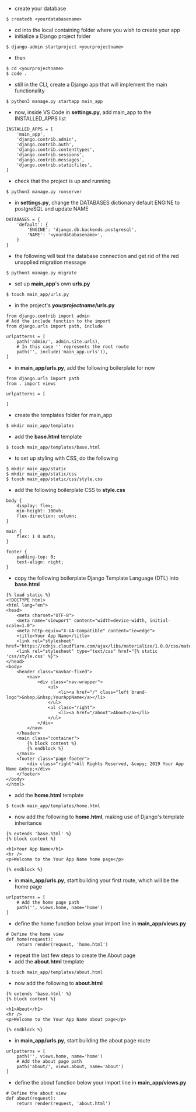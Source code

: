 * create your database
```
$ createdb <yourdatabasename>
```
* cd into the local containing folder where you wish to create your app
* initialize a Django project folder
```
$ django-admin startproject <yourprojectname>
```
* then
```
$ cd <yourprojectname>
$ code .
```
* still in the CLI, create a Django app that will implement the main functionality
```
$ python3 manage.py startapp main_app
```
* now, inside VS Code in **settings.py**, add main_app to the INSTALLED_APPS list
```
INSTALLED_APPS = [
	'main_app',
	'django.contrib.admin',
	'django.contrib.auth',
	'django.contrib.contenttypes',
	'django.contrib.sessions',
	'django.contrib.messages',
	'django.contrib.staticfiles',
]
```
* check that the project is up and running
```
$ python3 manage.py runserver
```
* in **settings.py**, change the DATABASES dictionary default ENGINE to postgreSQL and update NAME
```
DATABASES = {
    'default': {
        'ENGINE': 'django.db.backends.postgresql',
        'NAME': '<yourdatabasename>',
    }
}
```
* the following will test the database connection and get rid of the red unapplied migration message
```
$ python3 manage.py migrate
```
* set up **main_app**'s own **urls.py**
```
$ touch main_app/urls.py
```
* in the project's __*yourprojectname*/urls.py__
```
from django.contrib import admin
# Add the include function to the import
from django.urls import path, include

urlpatterns = [
    path('admin/', admin.site.urls),
    # In this case '' represents the root route
    path('', include('main_app.urls')),
]
```
* in **main_app/urls.py**, add the following boilerplate for now
```
from django.urls import path
from . import views

urlpatterns = [

]
```
* create the templates folder for main_app
```
$ mkdir main_app/templates
```
* add the **base.html** template
```
$ touch main_app/templates/base.html
```
* to set up styling with CSS, do the following
```
$ mkdir main_app/static
$ mkdir main_app/static/css
$ touch main_app/static/css/style.css
```
* add the following boilerplate CSS to **style.css**
```
body {
    display: flex;
    min-height: 100vh;
    flex-direction: column;
}

main {
    flex: 1 0 auto;
}

footer {
    padding-top: 0;
    text-align: right;
}
```
* copy the following boilerplate Django Template Language (DTL) into **base.html**
```
{% load static %}
<!DOCTYPE html>
<html lang="en">
<head>
    <meta charset="UTF-8">
    <meta name="viewport" content="width=device-width, initial-scale=1.0">
    <meta http-equiv="X-UA-Compatible" content="ie=edge">
    <title>Your App Name</title>
    <link rel="stylesheet" href="https://cdnjs.cloudflare.com/ajax/libs/materialize/1.0.0/css/materialize.min.css">
    <link rel="stylesheet" type="text/css" href="{% static 'css/style.css' %}">
</head>
<body>
    <header class="navbar-fixed">
        <nav>
            <div class="nav-wrapper">
                <ul>
                    <li><a href="/" class="left brand-logo">&nbsp;&nbsp;YourAppName</a></li>
                </ul>
                <ul class="right">
                    <li><a href="/about">About</a></li>
                </ul>
            </div>
        </nav>
    </header>
    <main class="container">
        {% block content %}
        {% endblock %}
    </main>
    <footer class="page-footer">
        <div class="right">All Rights Reserved, &copy; 2019 Your App Name &nbsp;</div>
    </footer>
</body>
</html>
```
* add the **home.html** template
```
$ touch main_app/templates/home.html
```
* now add the following to **home.html**, making use of Django's template inheritance
```
{% extends 'base.html' %}
{% block content %}

<h1>Your App Name</h1>
<hr />
<p>Welcome to the Your App Name home page</p>

{% endblock %}
```
* in **main_app/urls.py**, start building your first route, which will be the home page
```
urlpatterns = [
    # Add the home page path
    path('', views.home, name='home')
]
```
* define the home function below your import line in **main_app/views.py**
```
# Define the home view
def home(request):
    return render(request, 'home.html')
```
* repeat the last few steps to create the About page
* add the **about.html** template
```
$ touch main_app/templates/about.html
```
* now add the following to **about.html**
```
{% extends 'base.html' %}
{% block content %}

<h1>About</h1>
<hr />
<p>Welcome to the Your App Name about page</p>

{% endblock %}
```
* in **main_app/urls.py**, start building the about page route
```
urlpatterns = [
    path('', views.home, name='home')
    # Add the about page path
    path('about/', views.about, name='about')
]
```
* define the about function below your import line in **main_app/views.py**
```
# Define the about view
def about(request):
    return render(request, 'about.html')
```

